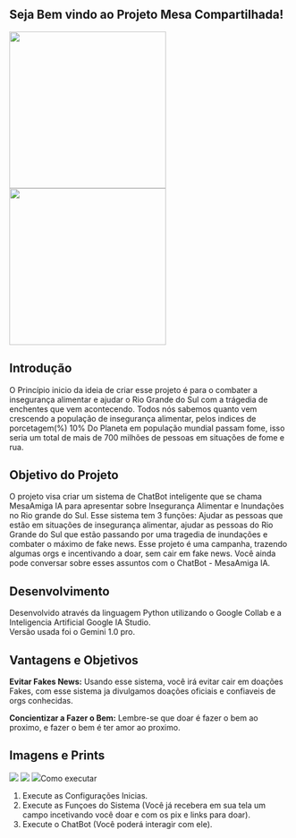 ## Seja Bem vindo ao Projeto Mesa Compartilhada!
<img src="https://github.com/LucasMiranda7/projetoMesa_Compartilhada/assets/143975592/daa67379-73c8-4568-a6b3-70b609947211" height="280">        
<img src="https://github.com/LucasMiranda7/projetoMesa_Compartilhada/assets/143975592/1342615c-475f-4c7a-826a-f5db3740cb2d" height="280">


## Introdução
O Princípio inicio da ideia de criar esse projeto é para o combater a insegurança alimentar e ajudar o Rio Grande do Sul com a trágedia de enchentes que vem acontecendo. 
Todos nós sabemos quanto vem crescendo a população de insegurança alimentar, pelos indices de porcetagem(%) 
10% Do Planeta em população mundial passam fome, isso seria um total de  mais de 700 milhões de pessoas em situações de fome e rua.

## Objetivo do Projeto
O projeto visa criar um sistema de ChatBot inteligente que se chama MesaAmiga IA para  apresentar sobre Insegurança Alimentar e Inundações no Rio grande do Sul.  Esse sistema tem 3 funções: Ajudar as  pessoas que estão em situações de insegurança alimentar, ajudar  as pessoas do Rio Grande do Sul que estão passando por uma tragedia de inundações e combater o máximo de fake news. Esse projeto é uma campanha, trazendo algumas orgs e incentivando a doar, sem cair em fake news. Você ainda pode conversar sobre esses assuntos com o ChatBot - MesaAmiga IA.


## Desenvolvimento
Desenvolvido através da linguagem Python utilizando o Google Collab e a Inteligencia Artificial Google IA Studio.  
Versão usada foi o Gemini 1.0 pro.

## Vantagens e Objetivos
**Evitar Fakes News:** Usando esse sistema, você irá evitar cair em doações Fakes, com esse sistema ja divulgamos doações oficiais e confiaveis de orgs conhecidas.

**Concientizar a Fazer o Bem:** Lembre-se que doar é fazer o bem ao proximo, e fazer o bem é ter amor ao proximo. 

## Imagens e Prints
<img src="https://github.com/LucasMiranda7/projetoMesa_Compartilhada/assets/143975592/0e1ca242-f76f-4efd-b753-153a60de266a">
<img src="https://github.com/LucasMiranda7/projetoMesa_Compartilhada/assets/143975592/ac9ae5d0-aaea-48ae-8640-7c4dd60fc279">
<img src="https://github.com/LucasMiranda7/projetoMesa_Compartilhada/assets/143975592/cd91a434-0e99-4c80-b448-2d8352f27a0b"



## Como executar
1. Execute as Configurações Inicias.
2. Execute as Funçoes do Sistema (Você já recebera em sua tela um campo incetivando você doar e com os pix e links para doar).
3. Execute o ChatBot (Você poderá interagir com ele).
